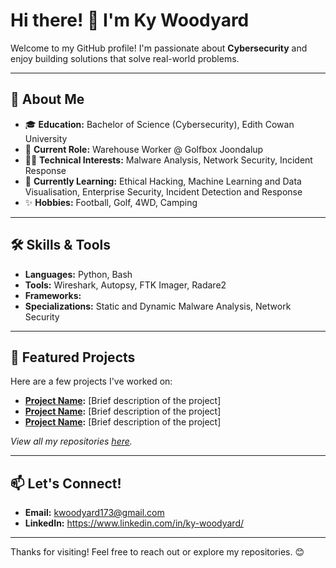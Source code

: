 # Hi there! 👋 I'm Ky Woodyard

Welcome to my GitHub profile! I'm passionate about **Cybersecurity** and enjoy building solutions that solve real-world problems.

---

## 🌟 About Me

- 🎓 **Education:** Bachelor of Science (Cybersecurity), Edith Cowan University
- 💼 **Current Role:** Warehouse Worker @ Golfbox Joondalup
- 🧑‍💻 **Technical Interests:** Malware Analysis, Network Security, Incident Response
- 🌱 **Currently Learning:** Ethical Hacking, Machine Learning and Data Visualisation, Enterprise Security, Incident Detection and Response
- ✨ **Hobbies:** Football, Golf, 4WD, Camping

---

## 🛠️ Skills & Tools

- **Languages:** Python, Bash
- **Tools:** Wireshark, Autopsy, FTK Imager, Radare2
- **Frameworks:**
- **Specializations:** Static and Dynamic Malware Analysis, Network Security

---

## 🚀 Featured Projects

Here are a few projects I've worked on:

- **[Project Name](link-to-repo):** [Brief description of the project]
- **[Project Name](link-to-repo):** [Brief description of the project]
- **[Project Name](link-to-repo):** [Brief description of the project]

*View all my repositories [here](https://github.com/yourusername?tab=repositories).*

---

## 📫 Let's Connect!

- **Email:** kwoodyard173@gmail.com
- **LinkedIn:** https://www.linkedin.com/in/ky-woodyard/

---

Thanks for visiting! Feel free to reach out or explore my repositories. 😊
